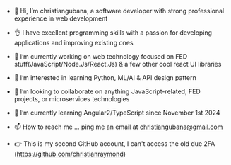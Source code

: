 - 👋 Hi, I’m christiangubana, a software developer with strong professional experience in web development
- 👌 I have excellent programming skills with a passion for developing applications and improving existing ones
- 👀 I’m currently working on web technology focused on FED stuff(JavaScript/Node.Js/React.Js) & a few other cool react UI libraries
- 🌱 I’m interested in learning Python, ML/AI & API design pattern
- 💞️ I’m looking to collaborate on anything JavaScript-related, FED projects, or microservices technologies
- 🤔 I’m currently learning Angular2/TypeScript since November 1st 2024
- 📫 How to reach me ... ping me an email at christiangubana@gmail.com

- 👉 This is my second GitHub account, I can't access the old due 2FA (https://github.com/christianraymond)

<!---
christiangubana/christiangubana is a ✨ special ✨ repository because its `README.md` (this file) appears on your GitHub profile.
You can click the Preview link to take a look at your changes.
--->
